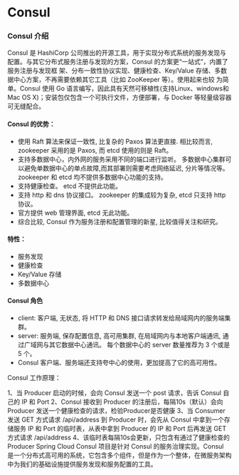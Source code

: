 # Consul

### Consul 介绍
Consul 是 HashiCorp 公司推出的开源工具，用于实现分布式系统的服务发现与配置。与其它分布式服务注册与发现的方案，Consul 的方案更“一站式”，内置了服务注册与发现框 架、分布一致性协议实现、健康检查、Key/Value 存储、多数据中心方案，不再需要依赖其它工具（比如 ZooKeeper 等）。使用起来也较 为简单。Consul 使用 Go 语言编写，因此具有天然可移植性(支持Linux、windows和Mac OS X)；安装包仅包含一个可执行文件，方便部署，与 Docker 等轻量级容器可无缝配合。

#### Consul 的优势：
* 使用 Raft 算法来保证一致性, 比复杂的 Paxos 算法更直接. 相比较而言, zookeeper 采用的是 Paxos, 而 etcd 使用的则是 Raft。
* 支持多数据中心，内外网的服务采用不同的端口进行监听。 多数据中心集群可以避免单数据中心的单点故障,而其部署则需要考虑网络延迟, 分片等情况等。 zookeeper 和 etcd 均不提供多数据中心功能的支持。
* 支持健康检查。 etcd 不提供此功能。
* 支持 http 和 dns 协议接口。 zookeeper 的集成较为复杂, etcd 只支持 http 协议。
* 官方提供 web 管理界面, etcd 无此功能。
* 综合比较, Consul 作为服务注册和配置管理的新星, 比较值得关注和研究。

#### 特性：
* 服务发现
* 健康检查
* Key/Value 存储
* 多数据中心

#### Consul 角色
* client: 客户端, 无状态, 将 HTTP 和 DNS 接口请求转发给局域网内的服务端集群。
* server: 服务端, 保存配置信息, 高可用集群, 在局域网内与本地客户端通讯, 通过广域网与其它数据中心通讯。 每个数据中心的 server 数量推荐为 3 个或是 5 个。
* Consul 客户端、服务端还支持夸中心的使用，更加提高了它的高可用性。



Consul 工作原理：



1、当 Producer 启动的时候，会向 Consul 发送一个 post 请求，告诉 Consul 自己的 IP 和 Port
2、Consul 接收到 Producer 的注册后，每隔10s（默认）会向 Producer 发送一个健康检查的请求，检验Producer是否健康
3、当 Consumer 发送 GET 方式请求 /api/address 到 Producer 时，会先从 Consul 中拿到一个存储服务 IP 和 Port 的临时表，从表中拿到 Producer 的 IP 和 Port 后再发送 GET 方式请求 /api/address
4、该临时表每隔10s会更新，只包含有通过了健康检查的 Producer
Spring Cloud Consul 项目是针对 Consul 的服务治理实现。Consul 是一个分布式高可用的系统，它包含多个组件，但是作为一个整体，在微服务架构中为我们的基础设施提供服务发现和服务配置的工具。


